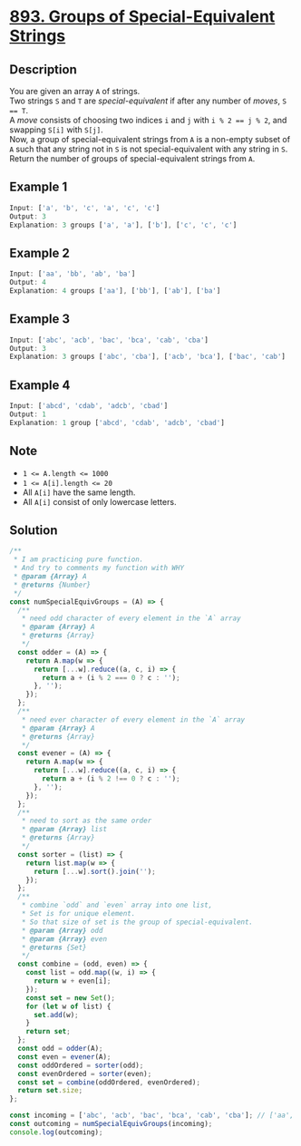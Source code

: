 # [893. Groups of Special-Equivalent Strings](https://leetcode.com/problems/groups-of-special-equivalent-strings/description/)

## Description

You are given an array `A` of strings.  
Two strings `S` and `T` are *special-equivalent* if after any number of *moves*, `S == T`.  
A *move* consists of choosing two indices `i` and `j` with `i % 2 == j % 2`, and swapping `S[i]` with `S[j]`.  
Now, a group of special-equivalent strings from `A` is a non-empty subset of `A` such that any string not in `S` is not special-equivalent with any string in `S`.  
Return the number of groups of special-equivalent strings from `A`.  

## Example 1

```javascript
Input: ['a', 'b', 'c', 'a', 'c', 'c']
Output: 3
Explanation: 3 groups ['a', 'a'], ['b'], ['c', 'c', 'c']
```

## Example 2

```javascript
Input: ['aa', 'bb', 'ab', 'ba']
Output: 4
Explanation: 4 groups ['aa'], ['bb'], ['ab'], ['ba']
```

## Example 3

```javascript
Input: ['abc', 'acb', 'bac', 'bca', 'cab', 'cba']
Output: 3
Explanation: 3 groups ['abc', 'cba'], ['acb', 'bca'], ['bac', 'cab']
```

## Example 4

```javascript
Input: ['abcd', 'cdab', 'adcb', 'cbad']
Output: 1
Explanation: 1 group ['abcd', 'cdab', 'adcb', 'cbad']
```

## Note

- `1 <= A.length <= 1000`
- `1 <= A[i].length <= 20`
- All `A[i]` have the same length.
- All `A[i]` consist of only lowercase letters.

## Solution

```javascript
/**
 * I am practicing pure function.
 * And try to comments my function with WHY
 * @param {Array} A
 * @returns {Number}
 */
const numSpecialEquivGroups = (A) => {
  /**
   * need odd character of every element in the `A` array
   * @param {Array} A
   * @returns {Array}
   */
  const odder = (A) => {
    return A.map(w => {
      return [...w].reduce((a, c, i) => {
        return a + (i % 2 === 0 ? c : '');
      }, '');
    });
  };
  /**
   * need ever character of every element in the `A` array
   * @param {Array} A
   * @returns {Array}
   */
  const evener = (A) => {
    return A.map(w => {
      return [...w].reduce((a, c, i) => {
        return a + (i % 2 !== 0 ? c : '');
      }, '');
    });
  };
  /**
   * need to sort as the same order
   * @param {Array} list
   * @returns {Array}
   */
  const sorter = (list) => {
    return list.map(w => {
      return [...w].sort().join('');
    });
  };
  /**
   * combine `odd` and `even` array into one list,
   * Set is for unique element.
   * So that size of set is the group of special-equivalent.
   * @param {Array} odd
   * @param {Array} even
   * @returns {Set}
   */
  const combine = (odd, even) => {
    const list = odd.map((w, i) => {
      return w + even[i];
    });
    const set = new Set();
    for (let w of list) {
      set.add(w);
    }
    return set;
  };
  const odd = odder(A);
  const even = evener(A);
  const oddOrdered = sorter(odd);
  const evenOrdered = sorter(even);
  const set = combine(oddOrdered, evenOrdered);
  return set.size;
};

const incoming = ['abc', 'acb', 'bac', 'bca', 'cab', 'cba']; // ['aa', 'bb', 'ab', 'ba'];
const outcoming = numSpecialEquivGroups(incoming);
console.log(outcoming);
```